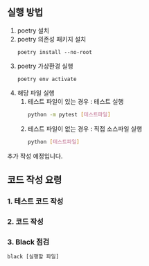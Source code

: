 ## 실행 방법 

1. poetry 설치 
2. poetry 의존성 패키지 설치
	```
	poetry install --no-root
	```
3. poetry 가상환경 실행
	```
	poetry env activate
	```
4. 해당 파일 실행 
	1. 테스트 파일이 있는 경우 : 테스트 실행 
		```sh
		python -m pytest [테스트파일]
		```
	2. 테스트 파일이 없는 경우 : 직접 소스파일 실행
		```sh
		python [테스트파일]
		```

추가 작성 예정입니다. 

## 코드 작성 요령 
### 1. 테스트 코드 작성
### 2. 코드 작성
### 3. Black 점검
```sh
black [실행할 파일]
```